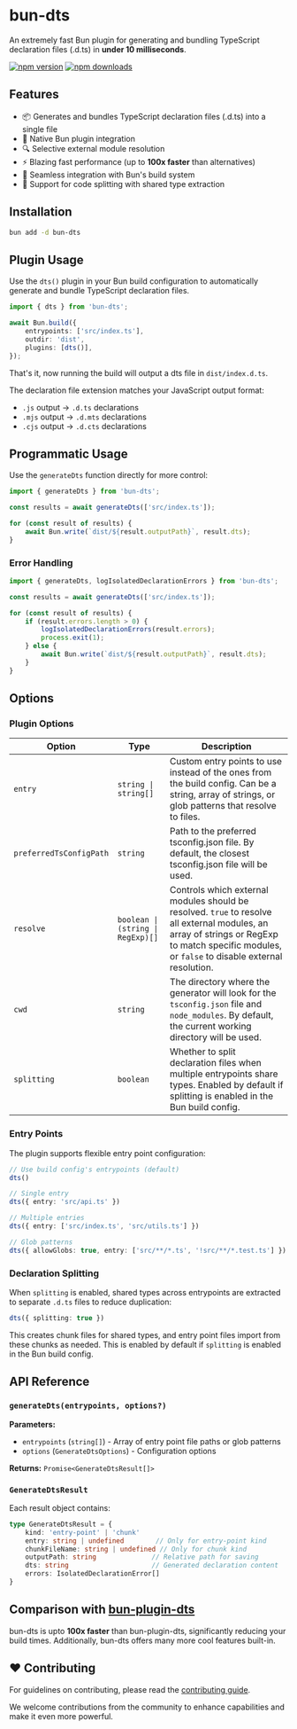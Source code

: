 # bun-dts

An extremely fast Bun plugin for generating and bundling TypeScript declaration files (.d.ts) in **under 10 milliseconds**.

[![npm version](https://img.shields.io/npm/v/bun-dts.svg?style=flat-square)](https://www.npmjs.com/package/bun-dts)
[![npm downloads](https://img.shields.io/npm/dm/bun-dts.svg?style=flat-square)](https://www.npmjs.com/package/bun-dts)

## Features

- 📦 Generates and bundles TypeScript declaration files (.d.ts) into a single file
- 🔧 Native Bun plugin integration
- 🔍 Selective external module resolution
- ⚡ Blazing fast performance (up to **100x faster** than alternatives)
- 🚀 Seamless integration with Bun's build system
- 🎯 Support for code splitting with shared type extraction

## Installation

```bash
bun add -d bun-dts
```

## Plugin Usage

Use the `dts()` plugin in your Bun build configuration to automatically generate and bundle TypeScript declaration files.

```ts
import { dts } from 'bun-dts';

await Bun.build({
	entrypoints: ['src/index.ts'],
	outdir: 'dist',
	plugins: [dts()],
});
```

That's it, now running the build will output a dts file in `dist/index.d.ts`.

The declaration file extension matches your JavaScript output format:

- `.js` output → `.d.ts` declarations
- `.mjs` output → `.d.mts` declarations
- `.cjs` output → `.d.cts` declarations

## Programmatic Usage

Use the `generateDts` function directly for more control:

```ts
import { generateDts } from 'bun-dts';

const results = await generateDts(['src/index.ts']);

for (const result of results) {
	await Bun.write(`dist/${result.outputPath}`, result.dts);
}
```

### Error Handling

```ts
import { generateDts, logIsolatedDeclarationErrors } from 'bun-dts';

const results = await generateDts(['src/index.ts']);

for (const result of results) {
	if (result.errors.length > 0) {
		logIsolatedDeclarationErrors(result.errors);
		process.exit(1);
	} else {
		await Bun.write(`dist/${result.outputPath}`, result.dts);
	}
}
```

## Options

### Plugin Options

| Option                  | Type                              | Description                                                                                                                                                                                     |
| ----------------------- | --------------------------------- | ----------------------------------------------------------------------------------------------------------------------------------------------------------------------------------------------- |
| `entry`                 | `string \| string[]`              | Custom entry points to use instead of the ones from the build config. Can be a string, array of strings, or glob patterns that resolve to files.                                               |
| `preferredTsConfigPath` | `string`                          | Path to the preferred tsconfig.json file. By default, the closest tsconfig.json file will be used.                                                                                              |
| `resolve`               | `boolean \| (string \| RegExp)[]` | Controls which external modules should be resolved. `true` to resolve all external modules, an array of strings or RegExp to match specific modules, or `false` to disable external resolution. |
| `cwd`                   | `string`                          | The directory where the generator will look for the `tsconfig.json` file and `node_modules`. By default, the current working directory will be used.                                            |
| `splitting`             | `boolean`                         | Whether to split declaration files when multiple entrypoints share types. Enabled by default if splitting is enabled in the Bun build config.                                                   |

### Entry Points

The plugin supports flexible entry point configuration:

```ts
// Use build config's entrypoints (default)
dts()

// Single entry
dts({ entry: 'src/api.ts' })

// Multiple entries
dts({ entry: ['src/index.ts', 'src/utils.ts'] })

// Glob patterns
dts({ allowGlobs: true, entry: ['src/**/*.ts', '!src/**/*.test.ts'] })
```

### Declaration Splitting

When `splitting` is enabled, shared types across entrypoints are extracted to separate `.d.ts` files to reduce duplication:

```ts
dts({ splitting: true })
```

This creates chunk files for shared types, and entry point files import from these chunks as needed. This is enabled by default if `splitting` is enabled in the Bun build config.


## API Reference

### `generateDts(entrypoints, options?)`

**Parameters:**
- `entrypoints` (`string[]`) - Array of entry point file paths or glob patterns
- `options` (`GenerateDtsOptions`) - Configuration options

**Returns:** `Promise<GenerateDtsResult[]>`

### `GenerateDtsResult`

Each result object contains:

```ts
type GenerateDtsResult = {
	kind: 'entry-point' | 'chunk'
	entry: string | undefined        // Only for entry-point kind
	chunkFileName: string | undefined // Only for chunk kind
	outputPath: string              // Relative path for saving
	dts: string                     // Generated declaration content
	errors: IsolatedDeclarationError[]
}
```

## Comparison with [bun-plugin-dts](https://github.com/wobsoriano/bun-plugin-dts)

bun-dts is upto **100x faster** than bun-plugin-dts, significantly reducing your build times. Additionally, bun-dts offers many more cool features built-in.

## ❤️ Contributing

For guidelines on contributing, please read the [contributing guide](../../CONTRIBUTING.md).

We welcome contributions from the community to enhance capabilities and make it even more powerful.
